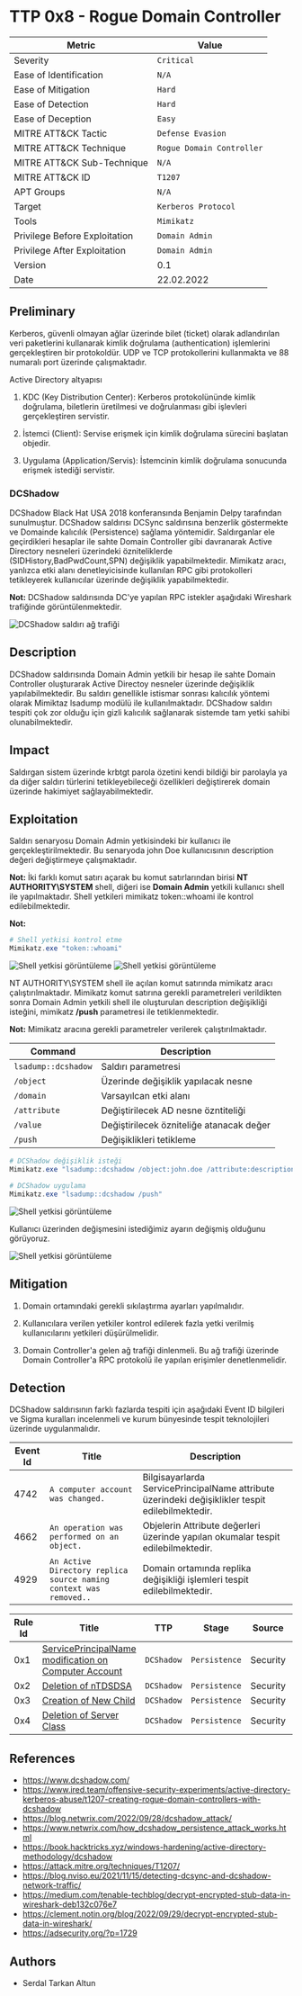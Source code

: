 # TTP 0x8 - Rogue Domain Controller

| Metric  | Value  |
|---------|--------|
| Severity                      | `Critical` |
| Ease of Identification        | `N/A` |
| Ease of Mitigation            | `Hard` |
| Ease of Detection             | `Hard` |
| Ease of Deception             | `Easy` |
| MITRE ATT&CK Tactic           | `Defense Evasion` |
| MITRE ATT&CK Technique        | `Rogue Domain Controller` |
| MITRE ATT&CK Sub-Technique    | `N/A` |
| MITRE ATT&CK ID               | `T1207` |
| APT Groups                    | `N/A`|
| Target                        | `Kerberos Protocol` |
| Tools                         | `Mimikatz` |
| Privilege Before Exploitation | `Domain Admin` |
| Privilege After Exploitation  | `Domain Admin` |
| Version                       | 0.1 |
| Date                          | 22.02.2022 |

## Preliminary

Kerberos, güvenli olmayan ağlar üzerinde bilet (ticket) olarak adlandırılan veri paketlerini kullanarak kimlik doğrulama (authentication) işlemlerini gerçekleştiren bir protokoldür. UDP ve TCP protokollerini kullanmakta ve 88 numaralı port üzerinde çalışmaktadır.  

Active Directory altyapısı 

1.	KDC (Key Distribution Center): Kerberos protokolününde kimlik doğrulama, biletlerin üretilmesi ve doğrulanması gibi işlevleri gerçekleştiren servistir.

2.	İstemci (Client): Servise erişmek için kimlik doğrulama sürecini başlatan objedir.

3.	Uygulama (Application/Servis): İstemcinin kimlik doğrulama sonucunda erişmek istediği servistir.

### DCShadow

DCShadow Black Hat USA 2018 konferansında Benjamin Delpy tarafından sunulmuştur. DCShadow saldırısı DCSync saldırısına benzerlik göstermekte ve Domainde kalıcılık (Persistence) sağlama yöntemidir. Saldırganlar ele geçirdikleri hesaplar ile sahte Domain Controller gibi davranarak Active Directory nesneleri üzerindeki özniteliklerde (SIDHistory,BadPwdCount,SPN) değişiklik yapabilmektedir. Mimikatz aracı, yanlızca etki alanı denetleyicisinde kullanılan RPC gibi protokolleri tetikleyerek kullanıcılar üzerinde değişiklik yapabilmektedir. 

**Not:** DCShadow saldırısında DC'ye yapılan RPC istekler aşağıdaki Wireshark trafiğinde görüntülenmektedir.

![DCShadow saldırı ağ trafiği](images/5.png)

## Description

DCShadow saldırısında Domain Admin yetkili bir hesap ile sahte Domain Controller oluşturarak Active Directoy nesneler üzerinde değişiklik yapılabilmektedir. Bu saldırı genellikle istismar sonrası kalıcılık yöntemi olarak Mimiktaz lsadump modülü ile kullanılmaktadır. DCShadow saldırı tespiti çok zor olduğu için gizli kalıcılık sağlanarak sistemde tam yetki sahibi olunabilmektedir. 

## Impact

Saldırgan sistem üzerinde krbtgt parola özetini kendi bildiği bir parolayla ya da diğer saldırı türlerini tetikleyebileceği özellikleri değiştirerek domain üzerinde hakimiyet sağlayabilmektedir.

## Exploitation

Saldırı senaryosu Domain Admin yetkisindeki bir kullanıcı ile gerçekleştirilmektedir. Bu senaryoda john Doe kullanıcısının description değeri değiştirmeye çalışmaktadır.

**Not:** İki farklı komut satırı açarak bu komut satırlarından birisi **NT AUTHORITY\SYSTEM** shell, diğeri ise **Domain Admin** yetkili kullanıcı shell ile yapılmaktadır. Shell yetkileri mimikatz token::whoami ile kontrol edilebilmektedir.

**Not:** 

```powershell
# Shell yetkisi kontrol etme
Mimikatz.exe "token::whoami"
```
![Shell yetkisi görüntüleme](images/1.1.png)
![Shell yetkisi görüntüleme](images/1.2.png)

NT AUTHORITY\SYSTEM shell ile açılan komut satırında mimikatz aracı çalıştırılmaktadır. Mimikatz komut satırına gerekli parametreleri verildikten sonra Domain Admin yetkili shell ile oluşturulan description değişikliği isteğini, mimikatz **/push** parametresi ile tetiklenmektedir.

**Not:** Mimikatz aracına gerekli parametreler verilerek çalıştırılmaktadır.

| Command | Description |
|---------|--------|
| `lsadump::dcshadow` | Saldırı parametresi |
| `/object` | Üzerinde değişiklik yapılacak nesne |
| `/domain` | Varsayılcan etki alanı |
| `/attribute` | Değiştirilecek AD nesne özntiteliği |
| `/value` | Değiştirilecek özniteliğe atanacak değer |
| `/push` | Değişiklikleri tetikleme |

```powershell
# DCShadow değişiklik isteği
Mimikatz.exe "lsadump::dcshadow /object:john.doe /attribute:description /value:9999"
```
```powershell
# DCShadow uygulama
Mimikatz.exe "lsadump::dcshadow /push"
```
![Shell yetkisi görüntüleme](images/2.png)

Kullanıcı üzerinden değişmesini istediğimiz ayarın değişmiş olduğunu görüyoruz.

![Shell yetkisi görüntüleme](images/3.png)

## Mitigation

1. Domain ortamındaki gerekli sıkılaştırma ayarları yapılmalıdır.

2. Kullanıcılara verilen yetkiler kontrol edilerek fazla yetki verilmiş kullanıcılarını yetkileri düşürülmelidir.

3. Domain Controller'a gelen ağ trafiği dinlenmeli. Bu ağ trafiği üzerinde Domain Controller'a RPC protokolü ile yapılan erişimler denetlenmelidir.
   
## Detection

DCShadow saldırısının farklı fazlarda tespiti için aşağıdaki Event ID bilgileri ve Sigma kuralları incelenmeli ve kurum bünyesinde tespit teknolojileri üzerinde uygulanmalıdır.

| Event Id  | Title | Description |
|---------|--------|--------|
| 4742 | `A computer account was changed.` | Bilgisayarlarda ServicePrincipalName attribute üzerindeki değişiklikler tespit edilebilmektedir. |
| 4662 | `An operation was performed on an object.` | Objelerin Attribute değerleri üzerinde yapılan okumalar tespit edilebilmektedir. | 
| 4929 | `An Active Directory replica source naming context was removed..` | Domain ortamında replika değişikliği işlemleri tespit edilebilmektedir. |


| Rule Id  | Title | TTP | Stage | Source | Event Id |
|---------|--------|--------|--------|--------|--------|
| 0x1 | [ServicePrincipalName modification on Computer Account](detection-rules/Rule%200x1%20-%20ServicePrincipalName%20modification%20on%20Computer%20Account.yaml) | `DCShadow` | `Persistence` | Security | 4742 |
| 0x2 | [Deletion of nTDSDSA](detection-rules/Rule%200x2%20-%20Deletion%20of%20nTDSDSA.yaml) | `DCShadow` | `Persistence` | Security | 4662 |
| 0x3 | [Creation of New Child](detection-rules/Rule%200x3%20-%20Creation%20of%20New%20Child.yaml) | `DCShadow` | `Persistence` | Security | 4662 |
| 0x4 | [Deletion of Server Class](detection-rules/Rule%200x4%20-%20Deletion%20of%20Server%20Class.yaml) | `DCShadow` | `Persistence` | Security | 4662 |

## References

- https://www.dcshadow.com/
- https://www.ired.team/offensive-security-experiments/active-directory-kerberos-abuse/t1207-creating-rogue-domain-controllers-with-dcshadow
- https://blog.netwrix.com/2022/09/28/dcshadow_attack/
- https://www.netwrix.com/how_dcshadow_persistence_attack_works.html
- https://book.hacktricks.xyz/windows-hardening/active-directory-methodology/dcshadow
- https://attack.mitre.org/techniques/T1207/
- https://blog.nviso.eu/2021/11/15/detecting-dcsync-and-dcshadow-network-traffic/
- https://medium.com/tenable-techblog/decrypt-encrypted-stub-data-in-wireshark-deb132c076e7
- https://clement.notin.org/blog/2022/09/29/decrypt-encrypted-stub-data-in-wireshark/
- https://adsecurity.org/?p=1729

## Authors

- Serdal Tarkan Altun